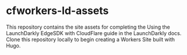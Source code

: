 # cfworkers-ld-assets

This repository contains the site assets for completing the Using the LaunchDarkly EdgeSDK with CloudFlare guide in the LaunchDarkly docs. Clone this repository locally to begin creating a Workers Site built with Hugo.
